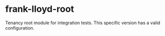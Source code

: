# frank-lloyd-root

Tenancy root module for integration tests. This specific version has a valid configuration.